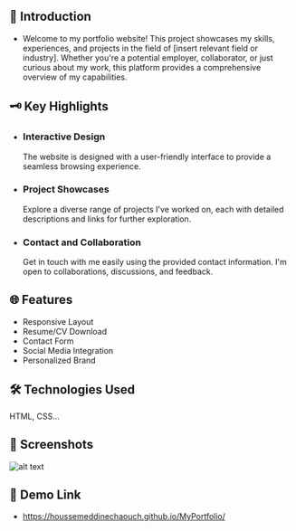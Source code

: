 
## 👋 Introduction
* Welcome to my portfolio website! This project showcases my skills, experiences, and projects in the field of [insert relevant field or industry]. Whether you're a potential employer, collaborator, or just curious about my work, this platform provides a comprehensive overview of my capabilities.

 
## 🗝️ Key Highlights

- ### Interactive Design 
   The website is designed with a user-friendly interface to provide a seamless browsing   experience.
- ### Project Showcases 
  Explore a diverse range of projects I've worked on, each with detailed descriptions and links for further exploration.
- ### Contact and Collaboration
   Get in touch with me easily using the provided contact information. I'm open to collaborations, discussions, and feedback.


## 🌐 Features




- Responsive Layout
- Resume/CV Download
- Contact Form
- Social Media Integration
- Personalized Brand
## 🛠 Technologies Used
HTML, CSS...


## 📸 Screenshots 
![alt text](https://c.top4top.io/p_2818q6aqb1.png)


## 🔗 Demo Link
* https://houssemeddinechaouch.github.io/MyPortfolio/
